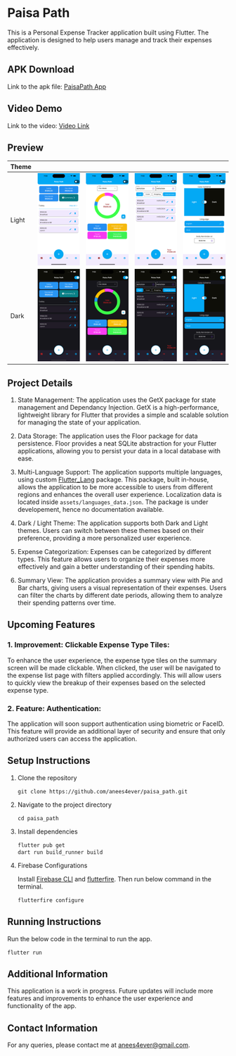 # Paisa Path

This is a Personal Expense Tracker application built using Flutter. The application is designed to help users manage and track their expenses effectively.


## APK Download
Link to the apk file: <a href="https://raw.githubusercontent.com/anees4ever/paisa_path/main/preview/paisa_path.apk" >PaisaPath App</a>

## Video Demo
Link to the video: <a href="https://raw.githubusercontent.com/anees4ever/paisa_path/main/preview/preview.mp4" >Video Link</a>


## Preview
| Theme | | | | |
|---------|---------|---------|---------|---------|
| Light | ![Preview 1](preview/home_light.png) | ![Preview 2](preview/summary_light.png) | ![Preview 3](preview/list_light.png) | ![Preview 3](preview/pref_light.png) |
| Dark | ![Preview 1](preview/home_dark.png) | ![Preview 2](preview/summary_dark.png) | ![Preview 3](preview/list_dark.png) | ![Preview 3](preview/pref_dark.png) |



## Project Details
1. State Management: 
    The application uses the GetX package for state management and Dependancy Injection. GetX is a high-performance, lightweight library for Flutter that provides a simple and scalable solution for managing the state of your application.

2. Data Storage: 
    The application uses the Floor package for data persistence. Floor provides a neat SQLite abstraction for your Flutter applications, allowing you to persist your data in a local database with ease.

3. Multi-Language Support: 
    The application supports multiple languages, using custom [Flutter_Lang](https://github.com/anees4ever/flutter_lang.git) package. This package, built in-house, allows the application to be more accessible to users from different regions and enhances the overall user experience. Localization data is located inside ``` assets/languages_data.json ```. The package is under developement, hence no documentation available.

4. Dark / Light Theme: 
    The application supports both Dark and Light themes. Users can switch between these themes based on their preference, providing a more personalized user experience.

5. Expense Categorization: 
    Expenses can be categorized by different types. This feature allows users to organize their expenses more effectively and gain a better understanding of their spending habits.

6. Summary View: 
    The application provides a summary view with Pie and Bar charts, giving users a visual representation of their expenses. Users can filter the charts by different date periods, allowing them to analyze their spending patterns over time.


## Upcoming Features

### 1. Improvement: Clickable Expense Type Tiles:

To enhance the user experience, the expense type tiles on the summary screen will be made clickable. When clicked, the user will be navigated to the expense list page with filters applied accordingly. This will allow users to quickly view the breakup of their expenses based on the selected expense type.

### 2. Feature: Authentication: 

The application will soon support authentication using biometric or FaceID. This feature will provide an additional layer of security and ensure that only authorized users can access the application.



## Setup Instructions

1. Clone the repository
    ```
    git clone https://github.com/anees4ever/paisa_path.git
    ```

2. Navigate to the project directory
    ```
    cd paisa_path
    ```

3. Install dependencies
    ```
    flutter pub get
    dart run build_runner build
    ```

3. Firebase Configurations

    Install [Firebase CLI](https://firebase.google.com/docs/cli) and [flutterfire](https://firebase.google.com/docs/flutter/setup). Then run below command in the terminal.

    ```
    flutterfire configure
    ```

## Running Instructions

Run the below code in the terminal to run the app.

```
flutter run
```

## Additional Information

This application is a work in progress. Future updates will include more features and improvements to enhance the user experience and functionality of the app.


## Contact Information

For any queries, please contact me at [anees4ever@gmail.com](mailto:anees4ever@gmail.com).
